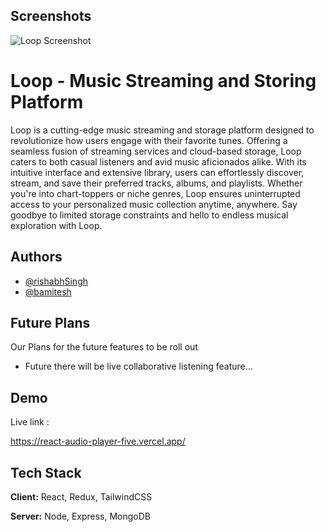 
## Screenshots

![Loop Screenshot](https://i.postimg.cc/jSjzCR9v/image.png)


# Loop - Music Streaming and Storing Platform

Loop is a cutting-edge music streaming and storage platform designed to revolutionize how users engage with their favorite tunes. Offering a seamless fusion of streaming services and cloud-based storage, Loop caters to both casual listeners and avid music aficionados alike. With its intuitive interface and extensive library, users can effortlessly discover, stream, and save their preferred tracks, albums, and playlists. Whether you're into chart-toppers or niche genres, Loop ensures uninterrupted access to your personalized music collection anytime, anywhere. Say goodbye to limited storage constraints and hello to endless musical exploration with Loop.


## Authors

- [@rishabhSingh](https://www.github.com/Rishabh775)
- [@bamitesh](https://www.github.com/amitesh-183)


## Future Plans

Our Plans for the future features to be roll out

- Future there will be live collaborative listening feature...
## Demo

Live link :

https://react-audio-player-five.vercel.app/
## Tech Stack

**Client:** React, Redux, TailwindCSS

**Server:** Node, Express, MongoDB

